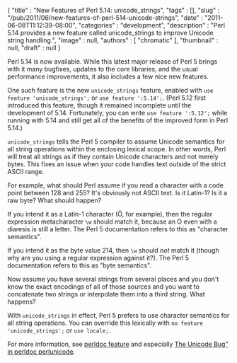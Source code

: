 {
   "title" : "New Features of Perl 5.14: unicode_strings",
   "tags" : [],
   "slug" : "/pub/2011/06/new-features-of-perl-514-unicode-strings",
   "date" : "2011-06-08T11:12:39-08:00",
   "categories" : "development",
   "description" : "Perl 5.14 provides a new feature called unicode_strings to improve Unicode string handling.",
   "image" : null,
   "authors" : [
      "chromatic"
   ],
   "thumbnail" : null,
   "draft" : null
}





Perl 5.14 is now available. While this latest major release of Perl 5
brings with it many bugfixes, updates to the core libraries, and the
usual performance improvements, it also includes a few nice new
features.

One such feature is the new `unicode_strings` feature, enabled with
`use feature 'unicode_strings';` or `use feature ':5.14';`. (Perl 5.12
first introduced this feature, though it remained incomplete until the
development of 5.14. Fortunately, you can write `use feature ':5.12';`
while running with 5.14 and still get all of the benefits of the
improved form in Perl 5.14.)

`unicode_strings` tells the Perl 5 compiler to assume Unicode semantics
for all string operations within the enclosing lexical scope. In other
words, Perl will treat all strings as if they contain Unicode characters
and not merely bytes. This fixes an issue when your code handles text
outside of the strict ASCII range.

For example, what should Perl assume if you read a character with a code
point between 128 and 255? It's obviously not ASCII text. Is it Latin-1?
Is it a raw byte? What should happen?

If you intend it as a Latin-1 character (Ö, for example), then the
regular expression metacharacter `\w` should match it, because an O even
with a diaresis is still a letter. The Perl 5 documentation refers to
this as "character semantics".

If you intend it as the byte value 214, then `\w` should *not* match it
(though why are you using a regular expression against it?). The Perl 5
documentation refers to this as "byte semantics".

Now assume you have several strings from several places and you don't
know the exact encodings of all of those sources and you want to
concatenate two strings or interpolate them into a third string. What
happens?

With `unicode_strings` in effect, Perl 5 prefers to use character
semantics for all string operations. You can override this lexically
with `no feature 'unicode_strings';` or `use locale;`.

For more information, see [perldoc
feature](http://perldoc.perl.org/feature.html#the-%27unicode_strings%27-feature)
and especially [The Unicode Bug" in perldoc
perlunicode](http://perldoc.perl.org/perlunicode.html#The-%22Unicode-Bug%22).


